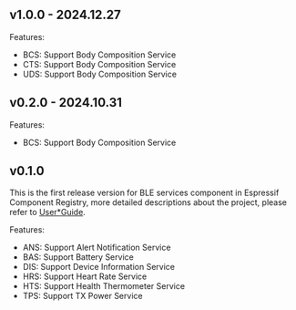## v1.0.0 - 2024.12.27

Features:
- BCS: Support Body Composition Service
- CTS: Support Body Composition Service
- UDS: Support Body Composition Service

## v0.2.0 - 2024.10.31

Features:
- BCS: Support Body Composition Service

## v0.1.0

This is the first release version for BLE services component in Espressif Component Registry, more detailed descriptions about the project, please refer to [User*Guide](https://docs.espressif.com/projects/espressif-esp-iot-solution/en/latest/bluetooth/ble*services.html).

Features:
- ANS: Support Alert Notification Service
- BAS: Support Battery Service
- DIS: Support Device Information Service
- HRS: Support Heart Rate Service
- HTS: Support Health Thermometer Service
- TPS: Support TX Power Service
